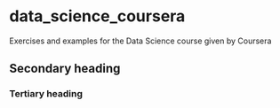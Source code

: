 # data_science_coursera
Exercises and examples for the Data Science course given by Coursera
## Secondary heading
### Tertiary heading
